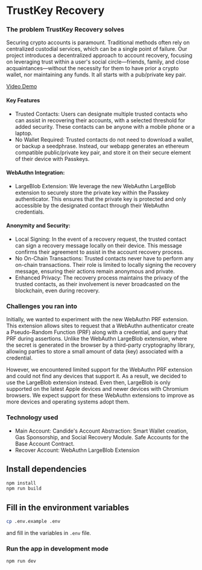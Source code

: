 # TrustKey Recovery

### The problem TrustKey Recovery solves

Securing crypto accounts is paramount. Traditional methods often rely on centralized custodial services, which can be a single point of failure. Our project introduces a decentralized approach to account recovery, focusing on leveraging trust within a user's social circle—friends, family, and close acquaintances—without the necessity for them to have prior a crypto wallet, nor maintaining any funds. It all starts with a pub/private key pair.

[Video Demo](https://drive.google.com/file/d/1n7AfxmcFQTr-EgwNl-PWxVKkhBzzzzfq/view?usp=sharing
)

#### Key Features

- Trusted Contacts: Users can designate multiple trusted contacts who can assist in recovering their accounts, with a selected threshold for added security. These contacts can be anyone with a mobile phone or a laptop.  
- No Wallet Required: Trusted contacts do not need to download a wallet, or backup a seedphrase. Instead, our webapp generates an ethereum compatible public/private key pair, and store it on their secure element of their device with Passkeys. 

#### WebAuthn Integration:

- LargeBlob Extension: We leverage the new WebAuthn LargeBlob extension to securely store the private key within the Passkey authenticator. This ensures that the private key is protected and only accessible by the designated contact through their WebAuthn credentials.

#### Anonymity and Security:

- Local Signing: In the event of a recovery request, the trusted contact can sign a recovery message locally on their device. This message confirms their agreement to assist in the account recovery process.
- No On-Chain Transactions: Trusted contacts never have to perform any on-chain transactions. Their role is limited to locally signing the recovery message, ensuring their actions remain anonymous and private.
- Enhanced Privacy: The recovery process maintains the privacy of the trusted contacts, as their involvement is never broadcasted on the blockchain, even during recovery.

### Challenges you ran into

Initially, we wanted to experiment with the new WebAuthn PRF extension. This extension allows sites to request that a WebAuthn authenticator create a Pseudo-Random Function (PRF) along with a credential, and query that PRF during assertions. Unlike the WebAuthn LargeBlob extension, where the secret is generated in the browser by a third-party cryptography library, allowing parties to store a small amount of data (key) associated with a credential.

However, we encountered limited support for the WebAuthn PRF extension and could not find any devices that support it. As a result, we decided to use the LargeBlob extension instead. Even then, LargeBlob is only supported on the latest Apple devices and newer devices with Chromium browsers. We expect support for these WebAuthn extensions to improve as more devices and operating systems adopt them.

### Technology used

- Main Account: Candide's Account Abstraction: Smart Wallet creation, Gas Sponsorship, and Social Recovery Module.  Safe Accounts for the Base Account Contract. 
- Recover Account: WebAuthn LargeBlob Extension
## Install dependencies

```bash
npm install 
npm run build
```

## Fill in the environment variables

```bash
cp .env.example .env
```

and fill in the variables in `.env` file.

### Run the app in development mode

```bash
npm run dev
```